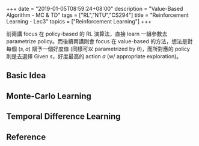 +++
date = "2019-01-05T08:59:24+08:00"
description = "Value-Based Algorithm - MC & TD"
tags = ["RL","NTU","CS294"]
title =  "Reinforcement Learning - Lec3"
topics = ["Reinforcement Learning"]
+++

前兩講 focus 在 policy-based 的 RL 演算法，直接 learn 一組參數去 parametrize
policy。而後續兩講則會 focus 在 value-based 的方法，想法是對每個 <span>$(s,a)$</span> 賦予一個好度值 (同樣可以 parametrized by <span>$\theta$</span>)，而所對應的 policy 則是去選擇 Given <span>$s$</span>，好度最高的 action <span>$a$</span> (w/ appropriate exploration)。

<!--more-->

## Basic Idea

## Monte-Carlo Learning

## Temporal Difference Learning

## Reference
<!--* [李宏毅老師的投影片] (http://speech.ee.ntu.edu.tw/~tlkagk/courses/MLDS_2018/Lecture/PPO%20(v3).pdf)-->
